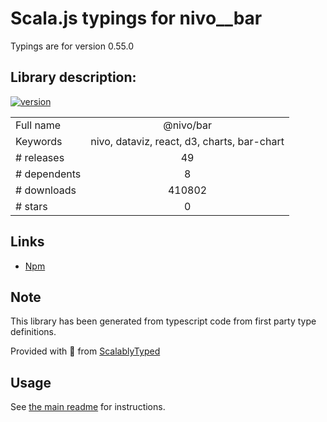 
# Scala.js typings for nivo__bar

Typings are for version 0.55.0

## Library description:
[![version](https://img.shields.io/npm/v/@nivo/bar.svg?style=flat-square)](https://www.npmjs.com/package/@nivo/bar)

|                    |                 |
| ------------------ | :-------------: |
| Full name          | @nivo/bar |
| Keywords           | nivo, dataviz, react, d3, charts, bar-chart |
| # releases         | 49 |
| # dependents       | 8 |
| # downloads        | 410802 |
| # stars            | 0 |

## Links
- [Npm](https://www.npmjs.com/package/%40nivo%2Fbar)
    


## Note
This library has been generated from typescript code from first party type definitions.

Provided with :purple_heart: from [ScalablyTyped](https://github.com/oyvindberg/ScalablyTyped)

## Usage
See [the main readme](../../readme.md) for instructions.


